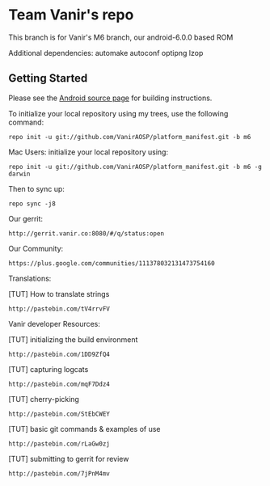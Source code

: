 Team Vanir's repo
===========

This branch is for Vanir's M6 branch, our android-6.0.0 based ROM

Additional dependencies:
  automake autoconf optipng lzop


Getting Started
---------------

Please see the [Android source page](http://source.android.com/source/index.html) for building instructions.

To initialize your local repository using my trees, use the following command:

    repo init -u git://github.com/VanirAOSP/platform_manifest.git -b m6

Mac Users: initialize your local repository using:

    repo init -u git://github.com/VanirAOSP/platform_manifest.git -b m6 -g darwin

Then to sync up:

    repo sync -j8
    
Our gerrit:

	http://gerrit.vanir.co:8080/#/q/status:open

Our Community:

	https://plus.google.com/communities/111378032131473754160

Translations:

[TUT] How to translate strings

    http://pastebin.com/tV4rrvFV

Vanir developer Resources:

[TUT] initializing the build environment

	http://pastebin.com/1DD9ZfQ4

[TUT] capturing logcats
	
	http://pastebin.com/mqF7Ddz4

[TUT] cherry-picking

	http://pastebin.com/StEbCWEY
	
[TUT] basic git commands & examples of use

	http://pastebin.com/rLaGw0zj
	
[TUT] submitting to gerrit for review

	http://pastebin.com/7jPnM4mv

